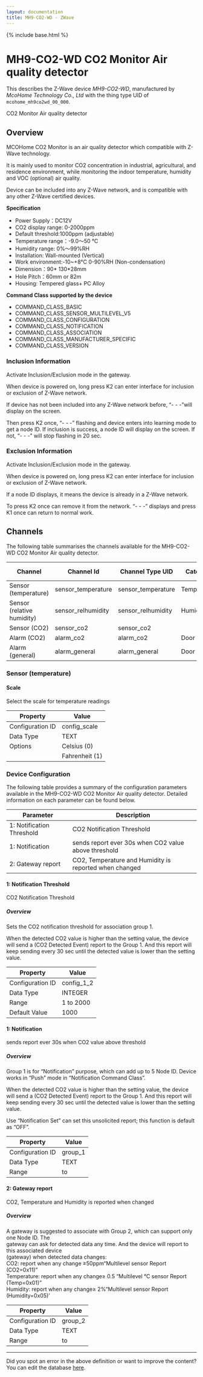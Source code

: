 ```yaml
---
layout: documentation
title: MH9-CO2-WD - ZWave
---
```


{% include base.html %}

# MH9-CO2-WD CO2 Monitor Air quality detector

This describes the Z-Wave device *MH9-CO2-WD*, manufactured by *McoHome Technology Co., Ltd* with the thing type UID of ```mcohome_mh9co2wd_00_000```. 

CO2 Monitor Air quality detector  


## Overview 

MCOHome CO2 Monitor is an air quality detector which compatible with Z-Wave technology.

It is mainly used to monitor CO2 concentration in industrial, agricultural, and residence environment, while monitoring the indoor temperature, humidity and VOC (optional) air quality.

Device can be included into any Z-Wave network, and is compatible with any other Z-Wave certified devices.

**Specification**

 *  Power Supply：DC12V
 *  CO2 display range: 0-2000ppm
 *  Default threshold:1000ppm (adjustable)
 *  Temperature range：-9.0～50 ℃
 *  Humidity range: 0%～99%RH
 *  Installation: Wall-mounted (Vertical)
 *  Work environment:-10~+8℃ 0-90%RH (Non-condensation)
 *  Dimension：90\* 130\*28mm
 *  Hole Pitch：60mm or 82m
 *  Housing: Tempered glass+ PC Alloy

**Command Class supported by the device**

 *  COMMAND\_CLASS\_BASIC
 *  COMMAND\_CLASS\_SENSOR\_MULTILEVEL\_V5
 *  COMMAND\_CLASS\_CONFIGURATION
 *  COMMAND\_CLASS\_NOTIFICATION
 *  COMMAND\_CLASS\_ASSOCIATION
 *  COMMAND\_CLASS\_MANUFACTURER\_SPECIFIC
 *  COMMAND\_CLASS\_VERSION

  


### Inclusion Information 

Activate Inclusion/Exclusion mode in the gateway.

When device is powered on, long press K2 can enter interface for inclusion or exclusion of Z-Wave network.

If device has not been included into any Z-Wave network before, “- - -”will display on the screen.

Then press K2 once, “- - -” flashing and device enters into learning mode to get a node ID. If inclusion is success, a node ID will display on the screen. If not, “- - -” will stop flashing in 20 sec.

  


### Exclusion Information 

Activate Inclusion/Exclusion mode in the gateway.

When device is powered on, long press K2 can enter interface for inclusion or exclusion of Z-Wave network.

If a node ID displays, it means the device is already in a Z-Wave network.

To press K2 once can remove it from the network. “- - -” displays and press K1 once can return to normal work.


## Channels
The following table summarises the channels available for the MH9-CO2-WD CO2 Monitor Air quality detector.

| Channel | Channel Id | Channel Type UID | Category | Item Type |
|---------|------------|------------------|----------|-----------|
| Sensor (temperature) | sensor_temperature | sensor_temperature | Temperature | Number |
| Sensor (relative humidity) | sensor_relhumidity | sensor_relhumidity | Humidity | Number |
| Sensor (CO2) | sensor_co2 | sensor_co2 |  | Number |
| Alarm (CO2) | alarm_co2 | alarm_co2 | Door | Switch |
| Alarm (general) | alarm_general | alarm_general | Door | Switch |


### Sensor (temperature)

#### Scale

Select the scale for temperature readings


| Property         | Value    |
|------------------|----------|
| Configuration ID | config_scale |
| Data Type        | TEXT || Default Value | 0 |
| Options | Celsius (0) |
|  | Fahrenheit (1) |


### Device Configuration
The following table provides a summary of the configuration parameters available in the MH9-CO2-WD CO2 Monitor Air quality detector.
Detailed information on each parameter can be found below.

| Parameter   | Description |
|-------------|-------------|
| 1: Notification Threshold | CO2 Notification Threshold |
| 1: Notification | sends report ever 30s when CO2 value above threshold |
| 2: Gateway report | CO2, Temperature and Humidity is reported when changed |


#### 1: Notification Threshold

CO2 Notification Threshold  


##### Overview 

Sets the CO2 notification threshold for association group 1.

When the detected CO2 value is higher than the setting value, the device will send a (CO2 Detected Event) report to the Group 1. And this report will keep sending every 30 sec until the detected value is lower than the setting value.


| Property         | Value    |
|------------------|----------|
| Configuration ID | config_1_2 |
| Data Type        | INTEGER |
| Range | 1 to 2000 |
| Default Value | 1000 |


#### 1: Notification

sends report ever 30s when CO2 value above threshold  


##### Overview 

Group 1 is for “Notification” purpose, which can add up to 5 Node ID. Device works in “Push” mode in “Notification Command Class”.

When the detected CO2 value is higher than the setting value, the device will send a (CO2 Detected Event) report to the Group 1. And this report will keep sending every 30 sec until the detected value is lower than the setting value.

Use “Notification Set” can set this unsolicited report; this function is default as “OFF”.


| Property         | Value    |
|------------------|----------|
| Configuration ID | group_1 |
| Data Type        | TEXT |
| Range |  to  |


#### 2: Gateway report

CO2, Temperature and Humidity is reported when changed  


##### Overview 

A gateway is suggested to associate with Group 2, which can support only one Node ID. The  
gateway can ask for detected data any time. And the device will report to this associated device  
(gateway) when detected data changes:  
CO2: report when any change ≥50ppm“Multilevel sensor Report (CO2=0x11)”  
Temperature: report when any change≥ 0.5 “Multilevel ℃ sensor Report (Temp=0x01)”  
Humidity: report when any change≥ 2%“Multilevel sensor Report (Humidity=0x05)’


| Property         | Value    |
|------------------|----------|
| Configuration ID | group_2 |
| Data Type        | TEXT |
| Range |  to  |


---

Did you spot an error in the above definition or want to improve the content?
You can edit the database [here](http://www.cd-jackson.com/index.php/zwave/zwave-device-database/zwave-device-list/devicesummary/455).
